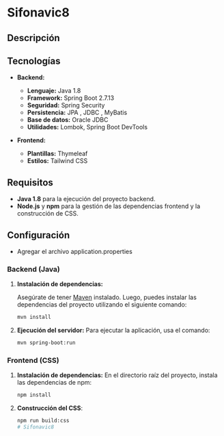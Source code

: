 # Sifonavic8

## Descripción


## Tecnologías

- **Backend:**
    - **Lenguaje:** Java 1.8
    - **Framework:** Spring Boot 2.7.13
    - **Seguridad:** Spring Security
    - **Persistencia:** JPA , JDBC , MyBatis
    - **Base de datos:** Oracle JDBC
    - **Utilidades:** Lombok, Spring Boot DevTools

- **Frontend:**
    - **Plantillas:** Thymeleaf
    - **Estilos:** Tailwind CSS


## Requisitos

- **Java 1.8** para la ejecución del proyecto backend.
- **Node.js** y **npm** para la gestión de las dependencias frontend y la construcción de CSS.

## Configuración
- Agregar el archivo application.properties
### Backend (Java)

1. **Instalación de dependencias:**

   Asegúrate de tener [Maven](https://maven.apache.org/) instalado. Luego, puedes instalar las dependencias del proyecto utilizando el siguiente comando:

   ```sh
   mvn install

2. **Ejecución del servidor:**
    Para ejecutar la aplicación, usa el comando:
    ```sh
   mvn spring-boot:run

### Frontend (CSS)

1. **Instalación de dependencias:**
    En el directorio raíz del proyecto, instala las dependencias de npm:
    ```bash
    npm install
2. **Construcción del CSS**:
    ```bash
   npm run build:css
   # Sifonavic8
